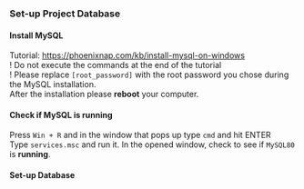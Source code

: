 ### Set-up Project Database
#### Install MySQL
Tutorial: https://phoenixnap.com/kb/install-mysql-on-windows \
! Do not execute the commands at the end of the tutorial \
! Please replace `[root_password]` with the root password you chose during the MySQL installation. \
After the installation please **reboot** your computer.

#### Check if MySQL is running
Press `Win + R` and in the window that pops up type `cmd` and hit ENTER \
Type `services.msc` and run it. In the opened window, check to see if `MySQL80` is **running**.

#### Set-up Database